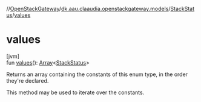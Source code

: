 //[OpenStackGateway](../../../index.md)/[dk.aau.claaudia.openstackgateway.models](../index.md)/[StackStatus](index.md)/[values](values.md)

# values

[jvm]\
fun [values](values.md)(): [Array](https://kotlinlang.org/api/latest/jvm/stdlib/kotlin/-array/index.html)&lt;[StackStatus](index.md)&gt;

Returns an array containing the constants of this enum type, in the order they're declared.

This method may be used to iterate over the constants.
